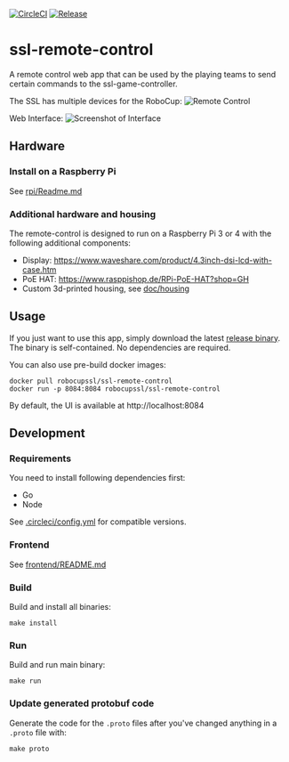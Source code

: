 [![CircleCI](https://circleci.com/gh/RoboCup-SSL/ssl-remote-control/tree/master.svg?style=svg)](https://circleci.com/gh/RoboCup-SSL/ssl-remote-control/tree/master)
[![Release](https://img.shields.io/github/release/RoboCup-SSL/ssl-remote-control.svg?style=flat-square)](https://github.com/RoboCup-SSL/ssl-remote-control/releases/latest)

# ssl-remote-control

A remote control web app that can be used by the playing teams to send certain commands to the ssl-game-controller.

The SSL has multiple devices for the RoboCup:
![Remote Control](./doc/remote-control.jpg)

Web Interface:
![Screenshot of Interface](./doc/screenshot.png)

## Hardware
### Install on a Raspberry Pi
See [rpi/Readme.md](rpi/Readme.md)

### Additional hardware and housing
The remote-control is designed to run on a Raspberry Pi 3 or 4 with the following additional components:

 * Display: https://www.waveshare.com/product/4.3inch-dsi-lcd-with-case.htm
 * PoE HAT: https://www.rasppishop.de/RPi-PoE-HAT?shop=GH
 * Custom 3d-printed housing, see [doc/housing](./doc/housing)

## Usage
If you just want to use this app, simply download the latest [release binary](https://github.com/RoboCup-SSL/ssl-remote-control/releases/latest).
The binary is self-contained. No dependencies are required.

You can also use pre-build docker images:
```shell
docker pull robocupssl/ssl-remote-control
docker run -p 8084:8084 robocupssl/ssl-remote-control
```

By default, the UI is available at http://localhost:8084

## Development

### Requirements

You need to install following dependencies first:

* Go
* Node

See [.circleci/config.yml](.circleci/config.yml) for compatible versions.

### Frontend

See [frontend/README.md](frontend/README.md)

### Build
Build and install all binaries:

```shell
make install
```

### Run
Build and run main binary:

```shell
make run
```

### Update generated protobuf code
Generate the code for the `.proto` files after you've changed anything in a `.proto` file with:

```shell
make proto
```
